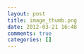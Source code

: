 ```yaml
---
layout: post
title: image_thumb.png
date: 2012-03-21 16:48
comments: true
categories: []
---
```


